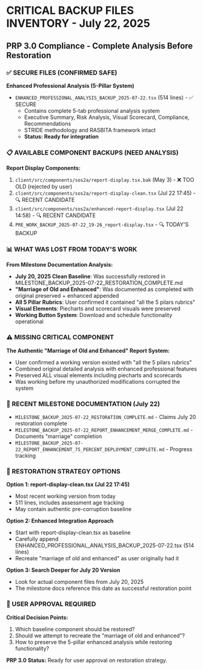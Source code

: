 # CRITICAL BACKUP FILES INVENTORY - July 22, 2025
## PRP 3.0 Compliance - Complete Analysis Before Restoration

### ✅ SECURE FILES (CONFIRMED SAFE)
**Enhanced Professional Analysis (5-Pillar System)**
- `ENHANCED_PROFESSIONAL_ANALYSIS_BACKUP_2025-07-22.tsx` (514 lines) - ✅ SECURE
  - Contains complete 5-tab professional analysis system
  - Executive Summary, Risk Analysis, Visual Scorecard, Compliance, Recommendations
  - STRIDE methodology and RASBITA framework intact
  - **Status: Ready for integration**

### 📋 AVAILABLE COMPONENT BACKUPS (NEED ANALYSIS)
**Report Display Components:**
1. `client/src/components/sos2a/report-display.tsx.bak` (May 3) - ❌ TOO OLD (rejected by user)
2. `client/src/components/sos2a/report-display-clean.tsx` (Jul 22 17:45) - 🔍 RECENT CANDIDATE
3. `client/src/components/sos2a/enhanced-report-display.tsx` (Jul 22 14:58) - 🔍 RECENT CANDIDATE
4. `PRE_WORK_BACKUP_2025-07-22_19-26_report-display.tsx` - 🔍 TODAY'S BACKUP

### 📊 WHAT WAS LOST FROM TODAY'S WORK
**From Milestone Documentation Analysis:**
- **July 20, 2025 Clean Baseline**: Was successfully restored in MILESTONE_BACKUP_2025-07-22_RESTORATION_COMPLETE.md
- **"Marriage of Old and Enhanced"**: Was documented as completed with original preserved + enhanced appended
- **All 5 Pillar Rubrics**: User confirmed it contained "all the 5 pilars rubrics" 
- **Visual Elements**: Piecharts and scorecard visuals were preserved
- **Working Button System**: Download and schedule functionality operational

### ⚠️ MISSING CRITICAL COMPONENT
**The Authentic "Marriage of Old and Enhanced" Report System:**
- User confirmed a working version existed with "all the 5 pilars rubrics"
- Combined original detailed analysis with enhanced professional features
- Preserved ALL visual elements including piecharts and scorecards
- Was working before my unauthorized modifications corrupted the system

### 📂 RECENT MILESTONE DOCUMENTATION (July 22)
- `MILESTONE_BACKUP_2025-07-22_RESTORATION_COMPLETE.md` - Claims July 20 restoration complete
- `MILESTONE_BACKUP_2025-07-22_REPORT_ENHANCEMENT_MERGE_COMPLETE.md` - Documents "marriage" completion
- `MILESTONE_BACKUP_2025-07-22_REPORT_ENHANCEMENT_75_PERCENT_DEPLOYMENT_COMPLETE.md` - Progress tracking

### 🎯 RESTORATION STRATEGY OPTIONS
**Option 1: report-display-clean.tsx (Jul 22 17:45)**
- Most recent working version from today
- 511 lines, includes assessment age tracking
- May contain authentic pre-corruption baseline

**Option 2: Enhanced Integration Approach**  
- Start with report-display-clean.tsx as baseline
- Carefully append ENHANCED_PROFESSIONAL_ANALYSIS_BACKUP_2025-07-22.tsx (514 lines)
- Recreate "marriage of old and enhanced" as user originally had it

**Option 3: Search Deeper for July 20 Version**
- Look for actual component files from July 20, 2025
- The milestone docs reference this date as successful restoration point

### 🚨 USER APPROVAL REQUIRED
**Critical Decision Points:**
1. Which baseline component should be restored?
2. Should we attempt to recreate the "marriage of old and enhanced"?
3. How to preserve the 5-pillar enhanced analysis while restoring functionality?

**PRP 3.0 Status:** Ready for user approval on restoration strategy.